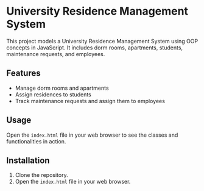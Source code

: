 # University Residence Management System

This project models a University Residence Management System using OOP concepts in JavaScript. It includes dorm rooms, apartments, students, maintenance requests, and employees.

## Features

- Manage dorm rooms and apartments
- Assign residences to students
- Track maintenance requests and assign them to employees

## Usage

Open the `index.html` file in your web browser to see the classes and functionalities in action.

## Installation

1. Clone the repository.
2. Open the `index.html` file in your web browser.